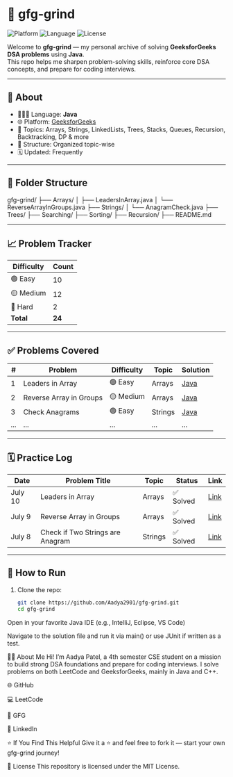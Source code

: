 # 🌿 gfg-grind

![Platform](https://img.shields.io/badge/Platform-GeeksforGeeks-darkgreen)
![Language](https://img.shields.io/badge/Language-Java-blue)
![License](https://img.shields.io/badge/License-MIT-green)

Welcome to **gfg-grind** — my personal archive of solving **GeeksforGeeks DSA problems** using **Java**.  
This repo helps me sharpen problem-solving skills, reinforce core DSA concepts, and prepare for coding interviews.

---

## 📌 About

- 👩🏻‍💻 Language: **Java**
- 🌐 Platform: [GeeksforGeeks](https://auth.geeksforgeeks.org/user/Aadya2901/practice/)
- 🧠 Topics: Arrays, Strings, LinkedLists, Trees, Stacks, Queues, Recursion, Backtracking, DP & more
- 📁 Structure: Organized topic-wise
- 🗓️ Updated: Frequently

---

## 📂 Folder Structure

gfg-grind/
├── Arrays/
│ ├── LeadersInArray.java
│ └── ReverseArrayInGroups.java
├── Strings/
│ └── AnagramCheck.java
├── Trees/
├── Searching/
├── Sorting/
├── Recursion/
├── README.md

---

## 📈 Problem Tracker

| Difficulty | Count |
|------------|-------|
| 🟢 Easy    | 10    |
| 🟡 Medium  | 12    |
| 🔴 Hard    | 2     |
| **Total**  | **24** |

---

## ✅ Problems Covered

| #   | Problem                            | Difficulty | Topic     | Solution                               |
|-----|------------------------------------|------------|-----------|----------------------------------------|
| 1   | Leaders in Array                   | 🟢 Easy    | Arrays    | [Java](./Arrays/LeadersInArray.java)   |
| 2   | Reverse Array in Groups            | 🟡 Medium  | Arrays    | [Java](./Arrays/ReverseArrayInGroups.java) |
| 3   | Check Anagrams                     | 🟢 Easy    | Strings   | [Java](./Strings/AnagramCheck.java)    |
| ... | ...                                | ...        | ...       | ...                                    |

---

## 🗓️ Practice Log

| Date       | Problem Title                  | Topic     | Status     | Link |
|------------|--------------------------------|-----------|------------|------|
| July 10    | Leaders in Array               | Arrays    | ✅ Solved   | [Link](https://www.geeksforgeeks.org/leaders-in-an-array/) |
| July 9     | Reverse Array in Groups        | Arrays    | ✅ Solved   | [Link](https://www.geeksforgeeks.org/reverse-an-array-in-groups-of-given-size/) |
| July 8     | Check if Two Strings are Anagram| Strings  | ✅ Solved   | [Link](https://practice.geeksforgeeks.org/problems/anagram-1587115620/) |



---

## 🚀 How to Run

1. Clone the repo:
   ```bash
   git clone https://github.com/Aadya2901/gfg-grind.git
   cd gfg-grind
   
Open in your favorite Java IDE (e.g., IntelliJ, Eclipse, VS Code)

Navigate to the solution file and run it via main() or use JUnit if written as a test.

🙋‍♀️ About Me
Hi! I’m Aadya Patel, a 4th semester CSE student on a mission to build strong DSA foundations and prepare for coding interviews.
I solve problems on both LeetCode and GeeksforGeeks, mainly in Java and C++.

🌐 GitHub

💻 LeetCode

🌿 GFG

🔗 LinkedIn

⭐ If You Find This Helpful
Give it a ⭐ and feel free to fork it — start your own gfg-grind journey!

📝 License
This repository is licensed under the MIT License.
